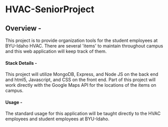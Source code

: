 # HVAC-SeniorProject

## Overview -
This project is to provide organization tools for the student employees at BYU-Idaho HVAC. There are several 'items' to maintain throughout campus and this web application will keep track of them.

#### Stack Details -
This project will utilize MongoDB, Express, and Node JS on the back end and html5, Javascript, and CSS on the front end. Part of this project will work directly with the Google Maps API for the locations of the items on campus.

#### Usage -
The standard usage for this application will be taught directly to the HVAC employees and student employees at BYU-Idaho.
